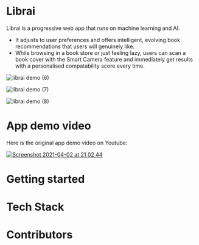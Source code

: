 # Librai

Librai is a progressive web app that runs on machine learning and AI. 
- It adjusts to user preferences and offers intelligent, evolving book recommendations that users will genuinely like. 
- While browsing in a book store or just feeling lazy, users can scan a book cover with the Smart Camera feature and immediately get results with a personalised compatability score every time.

![librai demo (6)](https://user-images.githubusercontent.com/59074533/113449457-c5383d80-93f5-11eb-95a9-554c97838883.png)

![librai demo (7)](https://user-images.githubusercontent.com/59074533/113449459-c79a9780-93f5-11eb-806a-429c3ec0eb54.png)

![librai demo (8)](https://user-images.githubusercontent.com/59074533/113449464-c9645b00-93f5-11eb-8fb0-c2f3e9d05cea.png)

# App demo video

Here is the original app demo video on Youtube:

[![Screenshot 2021-04-02 at 21 02 44](https://user-images.githubusercontent.com/59074533/113449988-ecdbd580-93f6-11eb-9b22-93062d06da0d.png)](https://www.youtube.com/watch?v=x52aUU-3No8)

# Getting started 

# Tech Stack

# Contributors
